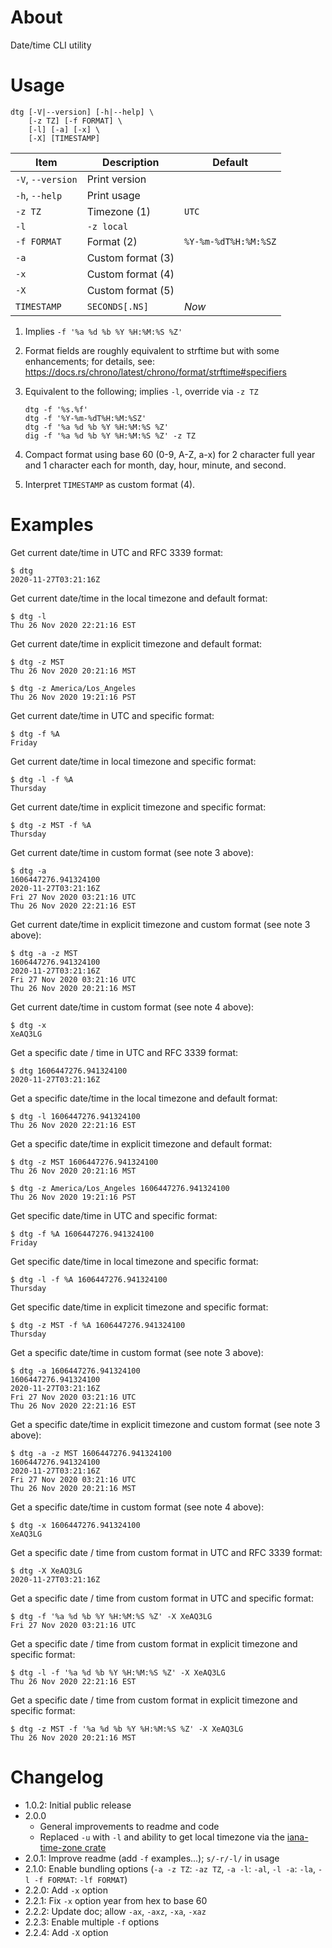 # About

Date/time CLI utility

# Usage

```text
dtg [-V|--version] [-h|--help] \
    [-z TZ] [-f FORMAT] \
    [-l] [-a] [-x] \
    [-X] [TIMESTAMP]
```

Item              | Description       | Default
------------------|-------------------|---------------------
`-V`, `--version` | Print version     |
`-h`, `--help`    | Print usage       |
`-z TZ`           | Timezone (1)      | `UTC`
`-l`              | `-z local`        |
`-f FORMAT`       | Format (2)        | `%Y-%m-%dT%H:%M:%SZ`
`-a`              | Custom format (3) |
`-x`              | Custom format (4) |
`-X`              | Custom format (5) |
`TIMESTAMP`       | `SECONDS[.NS]`    | *Now*

1. Implies `-f '%a %d %b %Y %H:%M:%S %Z'`
2. Format fields are roughly equivalent to strftime but with some
   enhancements; for details, see:
   https://docs.rs/chrono/latest/chrono/format/strftime#specifiers
3. Equivalent to the following; implies `-l`, override via `-z TZ`

    ```text
    dtg -f '%s.%f'
    dtg -f '%Y-%m-%dT%H:%M:%SZ'
    dtg -f '%a %d %b %Y %H:%M:%S %Z'
    dig -f '%a %d %b %Y %H:%M:%S %Z' -z TZ
    ```

4. Compact format using base 60 (0-9, A-Z, a-x) for 2 character
   full year and 1 character each for month, day, hour, minute,
   and second.

5. Interpret `TIMESTAMP` as custom format (4).

# Examples

Get current date/time in UTC and RFC 3339 format:

```text
$ dtg
2020-11-27T03:21:16Z
```

Get current date/time in the local timezone and default format:

```text
$ dtg -l
Thu 26 Nov 2020 22:21:16 EST
```

Get current date/time in explicit timezone and default format:

```text
$ dtg -z MST
Thu 26 Nov 2020 20:21:16 MST
```

```text
$ dtg -z America/Los_Angeles
Thu 26 Nov 2020 19:21:16 PST
```

Get current date/time in UTC and specific format:

```text
$ dtg -f %A
Friday
```

Get current date/time in local timezone and specific format:

```text
$ dtg -l -f %A
Thursday
```

Get current date/time in explicit timezone and specific format:

```text
$ dtg -z MST -f %A
Thursday
```

Get current date/time in custom format (see note 3 above):

```text
$ dtg -a
1606447276.941324100
2020-11-27T03:21:16Z
Fri 27 Nov 2020 03:21:16 UTC
Thu 26 Nov 2020 22:21:16 EST
```

Get current date/time in explicit timezone and custom format (see note 3 above):

```text
$ dtg -a -z MST
1606447276.941324100
2020-11-27T03:21:16Z
Fri 27 Nov 2020 03:21:16 UTC
Thu 26 Nov 2020 20:21:16 MST
```

Get current date/time in custom format (see note 4 above):

```text
$ dtg -x
XeAQ3LG
```

Get a specific date / time in UTC and RFC 3339 format:

```text
$ dtg 1606447276.941324100
2020-11-27T03:21:16Z
```

Get a specific date/time in the local timezone and default format:

```text
$ dtg -l 1606447276.941324100
Thu 26 Nov 2020 22:21:16 EST
```

Get a specific date/time in explicit timezone and default format:

```text
$ dtg -z MST 1606447276.941324100
Thu 26 Nov 2020 20:21:16 MST
```

```text
$ dtg -z America/Los_Angeles 1606447276.941324100
Thu 26 Nov 2020 19:21:16 PST
```

Get specific date/time in UTC and specific format:

```text
$ dtg -f %A 1606447276.941324100
Friday
```

Get specific date/time in local timezone and specific format:

```text
$ dtg -l -f %A 1606447276.941324100
Thursday
```

Get specific date/time in explicit timezone and specific format:

```text
$ dtg -z MST -f %A 1606447276.941324100
Thursday
```

Get a specific date/time in custom format (see note 3 above):

```text
$ dtg -a 1606447276.941324100
1606447276.941324100
2020-11-27T03:21:16Z
Fri 27 Nov 2020 03:21:16 UTC
Thu 26 Nov 2020 22:21:16 EST
```

Get a specific date/time in explicit timezone and custom format (see note 3
above):

```text
$ dtg -a -z MST 1606447276.941324100
1606447276.941324100
2020-11-27T03:21:16Z
Fri 27 Nov 2020 03:21:16 UTC
Thu 26 Nov 2020 20:21:16 MST
```

Get a specific date/time in custom format (see note 4 above):

```text
$ dtg -x 1606447276.941324100
XeAQ3LG
```

Get a specific date / time from custom format in UTC and RFC 3339 format:

```text
$ dtg -X XeAQ3LG
2020-11-27T03:21:16Z
```

Get a specific date / time from custom format in UTC and specific format:

```text
$ dtg -f '%a %d %b %Y %H:%M:%S %Z' -X XeAQ3LG
Fri 27 Nov 2020 03:21:16 UTC
```

Get a specific date / time from custom format in explicit timezone and specific format:

```text
$ dtg -l -f '%a %d %b %Y %H:%M:%S %Z' -X XeAQ3LG
Thu 26 Nov 2020 22:21:16 EST
```

Get a specific date / time from custom format in explicit timezone and specific format:

```text
$ dtg -z MST -f '%a %d %b %Y %H:%M:%S %Z' -X XeAQ3LG
Thu 26 Nov 2020 20:21:16 MST
```

# Changelog

* 1.0.2: Initial public release
* 2.0.0
    * General improvements to readme and code
    * Replaced `-u` with `-l` and ability to get local timezone via the
      [iana-time-zone crate](https://crates.io/crates/iana-time-zone)
* 2.0.1: Improve readme (add `-f` examples...); `s/-r/-l/` in usage
* 2.1.0: Enable bundling options (`-a -z TZ`: `-az TZ`, `-a -l`: `-al`, `-l -a`: `-la`,
  `-l -f FORMAT`: `-lf FORMAT`)
* 2.2.0: Add `-x` option
* 2.2.1: Fix `-x` option year from hex to base 60
* 2.2.2: Update doc; allow `-ax`, `-axz`, `-xa`, `-xaz`
* 2.2.3: Enable multiple `-f` options
* 2.2.4: Add `-X` option

